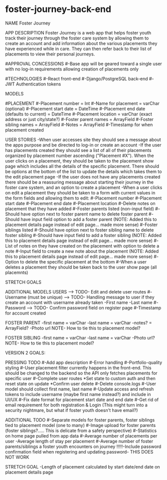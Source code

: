 # foster-journey-back-end

NAME
Foster Journey


APP DESCRIPTION
Foster Journey is a web app that helps foster youth track their journey through the foster care system by allowing them to create an account and add information about the various placements they have experienced while in care. They can then refer back to their list of placements to view their personal journeys.


#APPROVAL CONCESSIONS
#-Base app will be geared toward a single user with no log-in requirements allowing creation of placements only


#TECHNOLOGIES
#-React front-end
#-Django/PostgreSQL back-end
#-JWT Authentication tokens


MODELS

#PLACEMENT
#-Placement number = Int
#-Name for placement = varChar (optional)
#-Placement start date = DateTime
#-Placement end date (defaults to current) = DateTime
#-Placement location = varChar (exact address or just city/state?)
#-Foster parent names = ArrayField
#-Foster sibling names = ArrayField
#-Notes = ArrayField
#-Timestamp for when placement created


USER STORIES
-When user accesses site they should see a message about the apps purpose and be directed to log-in or create an account
-If the user has placements created they should see a list of all of their placements organized by placement number ascending ("Placement #X"). When the user clicks on a placement, they should be taken to the placement show page which includes all the details of the specific placement. There should be options at the bottom of the list to update the details which takes them to the edit placement page
-If the user does not have any placements created there should be a reassuring message about starting their journey in the foster care system, and an option to create a placement
-When a user clicks on edit a placement they should be taken to a form with current values in the form fields and allowing them to edit:
	#-Placement number
	#-Placement start date
	#-Placement end date
	#-Placement location
    #-Delete notes on placement that they have added
	#-Foster parents listed (non-input field)
	#-Should have option next to foster parent name to delete foster parent
	#-Should have input field option to add a foster parent (NOTE: Added this to placement details page instead of edit page... made more sense)
	#-Foster siblings listed
	#-Should have option next to foster sibling name to delete foster sibling
	#-Should have input field to add a foster sibling (NOTE: Added this to placement details page instead of edit page... made more sense)
	#-List of notes on they have created on the placement with option to delete a note
	#-Input field to create a new note about the placement (NOTE: Added this to placement details page instead of edit page... made more sense)
	#-Option to delete the specific placement at the bottom
	#-When a user deletes a placement they should be taken back to the user show page (all placemnts)


STRETCH GOALS

ADDITIONAL MODELS
USERS --> TODO- Edit and delete user routes
#-Username (must be unique) --> TODO- Handling message to user if they create an account with username already taken
-First name
-Last name
#-Password --> TODO- Confirm password field on register page
#-Timestamp for account created


FOSTER PARENT
-first name = varChar
-last name = varChar
-notes? = ArrayField?
-Photo url
NOTE- How to tie this to placement model?

FOSTER SIBLING
-first name = varChar
-last name = varChar
-Photo url?
NOTE- How to tie this to placement model?


VERSION 2 GOALS:

PRESSING TODO
#-Add app description
#-Error handling
#-Portfolio-quality styling 
#-User placement filter currently happens in the front-end. This should be changed to the backend so the API only fetches placements for specific user
#-Complete user routes
	*Set state to custom auth and then reset state on update
	*Confirm user delete
#-Delete console.logs
#-User model should collect first name, last name
#-Update access and refresh tokens to include username (maybe first name instead?) and include in UI/UX
#-Fix date format for placement start date and end date
#-Get rid of email requirement for both registration & Login (This might turn into a security nightmare, but what if foster youth doesn't have email?)


ADDITIONAL TODO
#-Separate models for foster parents, foster siblings tied to placement model (one to many)
#-Image upload for foster parents (foster siblings?..... This is delicate from a safety perspective)
#-Statistics on home page pulled from app data
	#-Average number of placements per user
	-Average length of stay per placement
	#-Average number of foster parents/siblings a foster youth encounters on journey
!!!!!-Include password confirmation field when registering and updating password- THIS DOES NOT WORK
	
STRETCH GOAL
-Length of placement calculated by start date/end date on placement details page